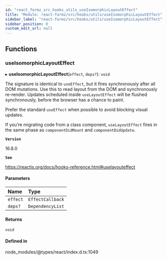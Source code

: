 ```yaml
---
id: "react_formz_src_hooks_utils_useIsomorphicLayoutEffect"
title: "Module: react-formz/src/hooks/utils/useIsomorphicLayoutEffect"
sidebar_label: "react-formz/src/hooks/utils/useIsomorphicLayoutEffect"
sidebar_position: 0
custom_edit_url: null
---
```


## Functions

### useIsomorphicLayoutEffect

▸ **useIsomorphicLayoutEffect**(`effect`, `deps?`): `void`

The signature is identical to `useEffect`, but it fires synchronously after all DOM mutations.
Use this to read layout from the DOM and synchronously re-render. Updates scheduled inside
`useLayoutEffect` will be flushed synchronously, before the browser has a chance to paint.

Prefer the standard `useEffect` when possible to avoid blocking visual updates.

If you’re migrating code from a class component, `useLayoutEffect` fires in the same phase as
`componentDidMount` and `componentDidUpdate`.

**`Version`**

16.8.0

**`See`**

https://reactjs.org/docs/hooks-reference.html#uselayouteffect

#### Parameters

| Name | Type |
| :------ | :------ |
| `effect` | `EffectCallback` |
| `deps?` | `DependencyList` |

#### Returns

`void`

#### Defined in

node_modules/@types/react/index.d.ts:1049
